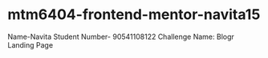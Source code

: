 # mtm6404-frontend-mentor-navita15
Name-Navita
Student Number- 90541108122
Challenge Name: Blogr Landing Page
